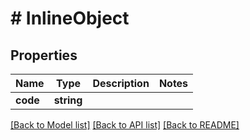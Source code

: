 # # InlineObject

## Properties

Name | Type | Description | Notes
------------ | ------------- | ------------- | -------------
**code** | **string** |  | 

[[Back to Model list]](../../README.md#documentation-for-models) [[Back to API list]](../../README.md#documentation-for-api-endpoints) [[Back to README]](../../README.md)


